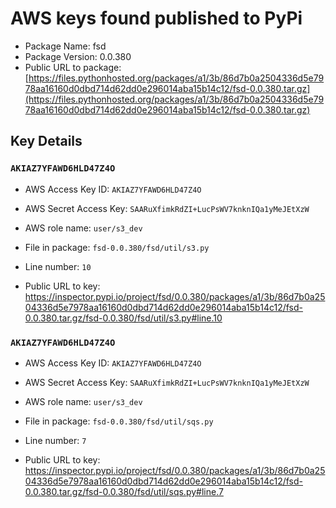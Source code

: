 # AWS keys found published to PyPi

* Package Name: fsd
* Package Version: 0.0.380
* Public URL to package: [https://files.pythonhosted.org/packages/a1/3b/86d7b0a2504336d5e7978aa16160d0dbd714d62dd0e296014aba15b14c12/fsd-0.0.380.tar.gz](https://files.pythonhosted.org/packages/a1/3b/86d7b0a2504336d5e7978aa16160d0dbd714d62dd0e296014aba15b14c12/fsd-0.0.380.tar.gz)

## Key Details

### `AKIAZ7YFAWD6HLD47Z4O`

* AWS Access Key ID: `AKIAZ7YFAWD6HLD47Z4O`
* AWS Secret Access Key: `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` 
* AWS role name: `user/s3_dev`
* File in package: `fsd-0.0.380/fsd/util/s3.py`
* Line number: `10`

* Public URL to key: https://inspector.pypi.io/project/fsd/0.0.380/packages/a1/3b/86d7b0a2504336d5e7978aa16160d0dbd714d62dd0e296014aba15b14c12/fsd-0.0.380.tar.gz/fsd-0.0.380/fsd/util/s3.py#line.10



### `AKIAZ7YFAWD6HLD47Z4O`

* AWS Access Key ID: `AKIAZ7YFAWD6HLD47Z4O`
* AWS Secret Access Key: `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` 
* AWS role name: `user/s3_dev`
* File in package: `fsd-0.0.380/fsd/util/sqs.py`
* Line number: `7`

* Public URL to key: https://inspector.pypi.io/project/fsd/0.0.380/packages/a1/3b/86d7b0a2504336d5e7978aa16160d0dbd714d62dd0e296014aba15b14c12/fsd-0.0.380.tar.gz/fsd-0.0.380/fsd/util/sqs.py#line.7


